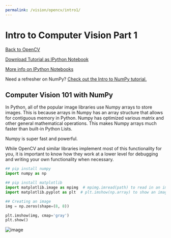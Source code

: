 ```yaml
---
permalink: /vision/opencv/intro1/
---
```


# Intro to Computer Vision Part 1

[Back to OpenCV](/docs/vision/opencv)

[Download Tutorial as IPython Notebook]()

[More info on IPython Notebooks]()

Need a refresher on NumPy? [Check out the Intro to NumPy tutorial.](/docs/vision/numpy/intro/)


## Computer Vision 101 with NumPy

In Python, all of the popular image libraries use Numpy arrays to store images. This is because arrays in Numpy has an array structure that allows for contiguous memory in Python. Numpy has optimized various matrix and other general mathematical operations. This makes Numpy arrays much faster than built-in Python Lists.

Numpy is super fast and powerful.

While OpenCV and similar libraries implement most of this functionality for you, it is important to know how they work at a lower level for debugging and writing your own functionality when necessary.

```python
## pip install numpy
import numpy as np

## pip install matplotlib
import matplotlib.image as mpimg  # mpimg.imread(path) to read in an image
import matplotlib.pyplot as plt  # plt.imshow(np.array) to show an image
```

```python
## Creating an image
img = np.zeros(shape=(8, 8))

plt.imshow(img, cmap='gray')
plt.show()
```

![image](/docs/subteams/vision/opencv/tutorials/intro_to_compuer_vision/intro_1_images/__results___2_0.png)

